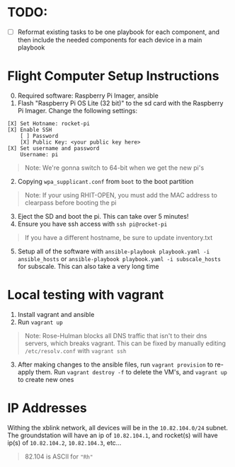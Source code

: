 # TODO:
- [ ] Reformat existing tasks to be one playbook for each component, and then include the needed components for each device in a main playbook

# Flight Computer Setup Instructions
0. Required software: Raspberry Pi Imager, ansible
1. Flash "Raspberry Pi OS Lite (32 bit)" to the sd card with the Raspberry Pi Imager. Change the following settings:
```
[X] Set Hotname: rocket-pi
[X] Enable SSH
    [ ] Password
    [X] Public Key: <your public key here>
[X] Set username and password
    Username: pi
```
> Note: We're gonna switch to 64-bit when we get the new pi's
2. Copying `wpa_supplicant.conf` from `boot` to the boot partition
> Note: If your using RHIT-OPEN, you must add the MAC address to clearpass before booting the pi
3. Eject the SD and boot the pi. This can take over 5 minutes!
4. Ensure you have ssh access with `ssh pi@rocket-pi`
> If you have a different hostname, be sure to update inventory.txt
5. Setup all of the software with `ansible-playbook playbook.yaml -i ansible_hosts` or `ansible-playbook playbook.yaml -i subscale_hosts` for subscale. This can also take a very long time

# Local testing with vagrant
1. Install vagrant and ansible
2. Run `vagrant up`
> Note: Rose-Hulman blocks all DNS traffic that isn't to their dns servers, which breaks vagrant. This can be fixed by manually editing `/etc/resolv.conf` with `vagrant ssh`
3. After making changes to the ansible files, run `vagrant provision` to re-apply them. Run `vagrant destroy -f` to delete the VM's, and `vagrant up` to create new ones

# IP Addresses
Withing the xblink network, all devices will be in the `10.82.104.0/24` subnet. The groundstation will have an ip of `10.82.104.1`, and rocket(s) will have ip(s) of `10.82.104.2`, `10.82.104.3`, etc...
> 82.104 is ASCII for `"Rh"`
